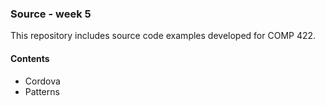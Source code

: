 ### Source - week 5

This repository includes source code examples developed for COMP 422.

#### Contents
* Cordova
* Patterns
